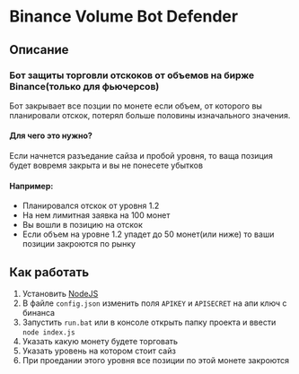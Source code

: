 # Binance Volume Bot Defender

## Описание

### Бот защиты торговли отскоков от объемов на бирже Binance(только для фьючерсов)

Бот закрывает все позции по монете если объем, от которого вы планировали отскок, потерял больше половины изначального
значения.

#### Для чего это нужно?

Если начнется разъедание сайза и пробой уровня, то ваща позиция будет вовремя закрыта и вы не понесете убытков

#### Например:

- Планировался отскок от уровня 1.2
- На нем лимитная заявка на 100 монет
- Вы вошли в позицию на отскок
- Если объем на уровне 1.2 упадет до 50 монет(или ниже) то ваши позиции закроются по рынку

## Как работать

1. Установить [NodeJS](https://nodejs.org/en/)
2. В файле `config.json` изменить поля `APIKEY` и `APISECRET` на апи ключ с бинанса
3. Запустить `run.bat` или в консоле открыть папку проекта и ввести `node index.js`
4. Указать какую монету будете торговать
5. Указать уровень на котором стоит сайз
6. При проедании этого уровня все позиции по этой монете закроются
